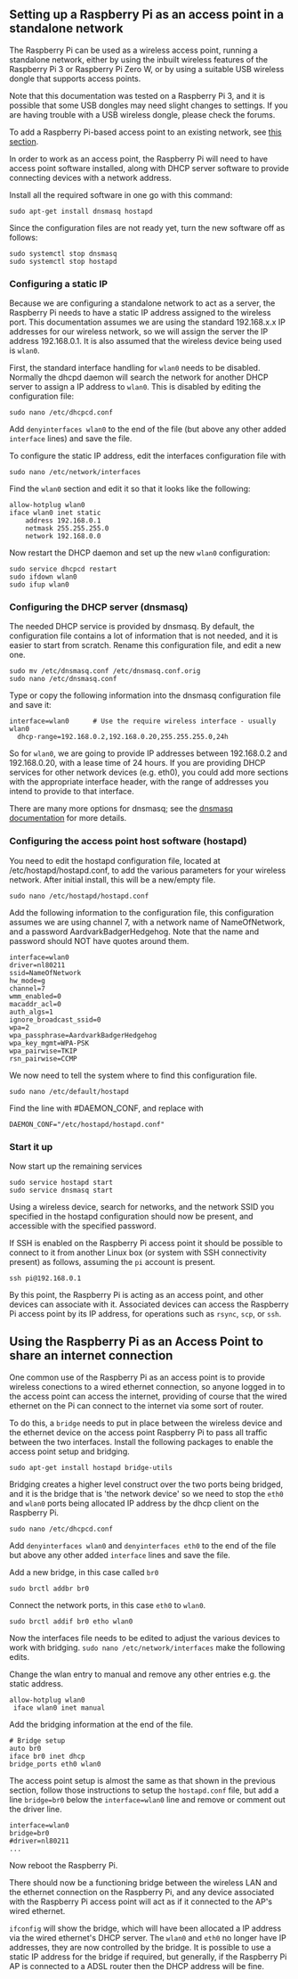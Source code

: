 ## Setting up a Raspberry Pi as an access point in a standalone network

The Raspberry Pi can be used as a wireless access point, running a standalone network, either by using the inbuilt wireless features of the Raspberry Pi 3 or Raspberry Pi Zero W, or by using a suitable USB wireless dongle that supports access points. 

Note that this documentation was tested on a Raspberry Pi 3, and it is possible that some USB dongles may need slight changes to settings. If you are having trouble with a USB wireless dongle, please check the forums.

To add a Raspberry Pi-based access point to an existing network, see [this section](#using-the-raspberry-pi-as-an-access-point-to-share-an-internet-connection).

In order to work as an access point, the Raspberry Pi will need to have access point software installed, along with DHCP server software to provide connecting devices with a network address.

Install all the required software in one go with this command: 

```
sudo apt-get install dnsmasq hostapd
```

Since the configuration files are not ready yet, turn the new software off as follows: 

```
sudo systemctl stop dnsmasq
sudo systemctl stop hostapd
```

### Configuring a static IP

Because we are configuring a standalone network to act as a server, the Raspberry Pi needs to have a static IP address assigned to the wireless port. This documentation assumes we are using the standard 192.168.x.x IP addresses for our wireless network, so we will assign the server the IP address 192.168.0.1. It is also assumed that the wireless device being used is `wlan0`.

First, the standard interface handling for `wlan0` needs to be disabled. Normally the dhcpd daemon will search the network for another DHCP server to assign a IP address to `wlan0`. This is disabled by editing the configuration file:

```
sudo nano /etc/dhcpcd.conf
```

Add `denyinterfaces wlan0` to the end of the file (but above any other added `interface` lines) and save the file.

To configure the static IP address, edit the interfaces configuration file with 
```
sudo nano /etc/network/interfaces
```
Find the `wlan0` section and edit it so that it looks like the following:

```
allow-hotplug wlan0  
iface wlan0 inet static  
    address 192.168.0.1
    netmask 255.255.255.0
    network 192.168.0.0
```

Now restart the DHCP daemon and set up the new `wlan0` configuration:

```
sudo service dhcpcd restart
sudo ifdown wlan0
sudo ifup wlan0
```

### Configuring the DHCP server (dnsmasq)

The needed DHCP service is provided by dnsmasq. By default, the configuration file contains a lot of information that is not needed, and it is easier to start from scratch. Rename this configuration file, and edit a new one.

```
sudo mv /etc/dnsmasq.conf /etc/dnsmasq.conf.orig  
sudo nano /etc/dnsmasq.conf
```

Type or copy the following information into the dnsmasq configuration file and save it:

```
interface=wlan0      # Use the require wireless interface - usually wlan0
  dhcp-range=192.168.0.2,192.168.0.20,255.255.255.0,24h
```

So for `wlan0`, we are going to provide IP addresses between 192.168.0.2 and 192.168.0.20, with a lease time of 24 hours. If you are providing DHCP services for other network devices (e.g. eth0), you could add more sections with the appropriate interface header, with the range of addresses you intend to provide to that interface.

There are many more options for dnsmasq; see the [dnsmasq documentation](http://www.thekelleys.org.uk/dnsmasq/doc.html) for more details.

### Configuring the access point host software (hostapd)

You need to edit the hostapd configuration file, located at /etc/hostapd/hostapd.conf, to add the various parameters for your wireless network. After initial install, this will be a new/empty file.
```
sudo nano /etc/hostapd/hostapd.conf
```
Add the following information to the configuration file, this configuration assumes we are using channel 7, with a network name of NameOfNetwork, and a password AardvarkBadgerHedgehog. Note that the name and password should NOT have quotes around them. 
```
interface=wlan0
driver=nl80211
ssid=NameOfNetwork
hw_mode=g
channel=7
wmm_enabled=0
macaddr_acl=0
auth_algs=1
ignore_broadcast_ssid=0
wpa=2
wpa_passphrase=AardvarkBadgerHedgehog
wpa_key_mgmt=WPA-PSK
wpa_pairwise=TKIP
rsn_pairwise=CCMP
```

We now need to tell the system where to find this configuration file.
```
sudo nano /etc/default/hostapd
```
Find the line with #DAEMON_CONF, and replace with
```
DAEMON_CONF="/etc/hostapd/hostapd.conf"
```

### Start it up

Now start up the remaining services
```
sudo service hostapd start  
sudo service dnsmasq start  
```
Using a wireless device, search for networks, and the network SSID you specified in the hostapd configuration should now be present, and accessible with the specified password.

If SSH is enabled on the Raspberry Pi access point it should be possible to connect to it from another Linux box (or system with SSH connectivity present) as follows, assuming the `pi` account is present.
```
ssh pi@192.168.0.1
```
By this point, the Raspberry Pi is acting as an access point, and other devices can associate with it. Associated devices can access the Raspberry Pi access point by its IP address, for operations such as `rsync`, `scp`, or `ssh`.


## Using the Raspberry Pi as an Access Point to share an internet connection

One common use of the Raspberry Pi as an access point is to provide wireless conections to a wired ethernet connection, so anyone logged in to the access point can access the internet, providing of course that the wired ethernet on the Pi can connect to the internet via some sort of router.

To do this, a `bridge` needs to put in place between the wireless device and the ethernet device on the access point Raspberry Pi to pass all traffic between the two interfaces. Install the following packages to enable the access point setup and bridging.
```
sudo apt-get install hostapd bridge-utils
```
Bridging creates a higher level construct over the two ports being bridged, and it is the bridge that is 'the network device' so we need to stop the `eth0` and `wlan0` ports being allocated IP address by the dhcp client on the Raspberry Pi.
```
sudo nano /etc/dhcpcd.conf
```
Add `denyinterfaces wlan0` and `denyinterfaces eth0` to the end of the file but above any other added `interface` lines and save the file.

Add a new bridge, in this case called `br0`
```
sudo brctl addbr br0
```
Connect the network ports, in this case `eth0` to `wlan0`.
```
sudo brctl addif br0 etho wlan0
```
Now the interfaces file needs to be edited to adjust the various devices to work with bridging. `sudo nano /etc/network/interfaces` make the following edits.

Change the wlan entry to manual and remove any other entries e.g. the static address.
```
allow-hotplug wlan0
 iface wlan0 inet manual
```
Add the bridging information at the end of the file.
```
# Bridge setup
auto br0
iface br0 inet dhcp
bridge_ports eth0 wlan0
```    

The access point setup is almost the same as that shown in the previous section, follow those instructions to setup the `hostapd.conf` file, but add a line `bridge=br0` below the `interface=wlan0` line and remove or comment out the driver line.
```
interface=wlan0
bridge=br0
#driver=nl80211
...
```
Now reboot the Raspberry Pi.

There should now be a functioning bridge between the wireless LAN and the ethernet connection on the Raspberry Pi, and any device associated with the Raspberry Pi access point will act as if it connected to the AP's wired ethernet.

`ifconfig` will show the bridge, which will have been allocated a IP address via the wired ethernet's DHCP server. The `wlan0` and `eth0` no longer have IP addresses, they are now controlled by the bridge. It is possible to use a static IP address for the bridge if required, but generally, if the Raspberry Pi AP is connected to a ADSL router then the DHCP address will be fine.


